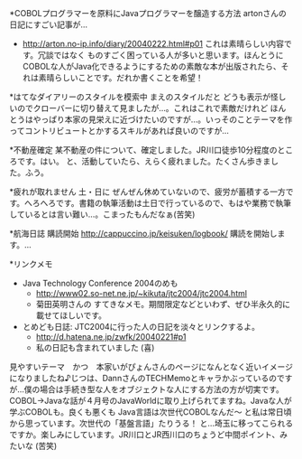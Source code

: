 *COBOLプログラマーを原料にJavaプログラマーを醸造する方法
artonさんの日記にすごい記事が…
* http://arton.no-ip.info/diary/20040222.html#p01
これは素晴らしい内容です。冗談ではなく ものすごく困っている人が多いと思います。ほんとうにCOBOLな人がJava化できるようにするための素敵な本が出版されたら、それは素晴らしいことです。だれか書くことを希望！

*はてなダイアリーのスタイルを模索中
まえのスタイルだと どうも表示が怪しいのでクローバーに切り替えて見ましたが…。これはこれで素敵だけれど ほんとうはやっぱり本家の見栄えに近づけたいのですが…。いっそのことテーマを作ってコントリビュートとかするスキルがあれば良いのですが…

*不動産確定
某不動産の件について、確定しました。JR川口徒歩10分程度のところです。はい。
と、活動していたら、えらく疲れました。たくさん歩きました。ふう。

*疲れが取れません
土・日に ぜんぜん休めていないので、疲労が蓄積する一方です。へろへろです。書籍の執筆活動は土日で行っているので、もはや業務で執筆しているとは言い難い…。こまったもんだなぁ(苦笑)

*航海日誌 購読開始
http://cappuccino.jp/keisuken/logbook/
購読を開始します。…

*リンクメモ
* Java Technology Conference 2004のめも
  * http://www02.so-net.ne.jp/~kikuta/jtc2004/jtc2004.html
  * 菊田英明さんの すてきなメモ。期間限定などといわず、ぜひ半永久的に載せてほしいです。
* とめども日誌: JTC2004に行った人の日記を淡々とリンクするよ。
  * http://d.hatena.ne.jp/zwfk/20040221#p1
  * 私の日記も含まれていました (喜)

見やすいテーマ　かつ　本家いがぴょんさんのページになんとなく近いイメージになりましたね♪じつは、DannさんのTECHMemoとキャラかぶっているのですが…僕の場合は手続き型な人をオブジェクトな人にする方法の方が切実です。COBOL→Javaな話が４月号のJavaWorldに取り上げられてますね。Javaな人が学ぶCOBOLも。良くも悪くも Java言語は次世代COBOLなんだ～ と私は常日頃から思っています。次世代の「基盤言語」たりうる！ と…埼玉に移ってこられるですか。楽しみにしています。JR川口とJR西川口のちょうど中間ポイント、みたいな (苦笑)
